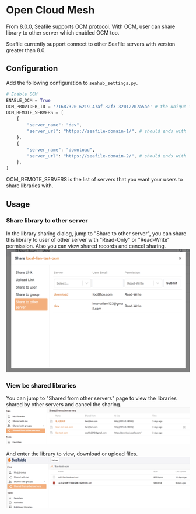 # Open Cloud Mesh

From 8.0.0, Seafile supports [OCM protocol](https://rawgit.com/GEANT/OCM-API/v1/docs.html). With OCM, user can share library to other server which enabled OCM too.

Seafile currently support connect to other Seafile servers with version greater than 8.0.

## Configuration

Add the following configuration to `seahub_settings.py`.

```python
# Enable OCM
ENABLE_OCM = True
OCM_PROVIDER_ID = '71687320-6219-47af-82f3-32012707a5ae' # the unique id of this server
OCM_REMOTE_SERVERS = [
    {
        "server_name": "dev",
        "server_url": "https://seafile-domain-1/", # should ends with '/'
    },
    {
        "server_name": "download",
        "server_url": "https://seafile-domain-2/", # should ends with '/'
    },
]
```

OCM_REMOTE_SERVERS is the list of servers that you want your users to share libraries with.

## Usage

### Share library to other server

In the library sharing dialog, jump to "Share to other server", you can share this library to user of other server with "Read-Only" or "Read-Write" permission. Also you can view shared records and cancel sharing.
![ocm-share-to-other-server](../images/ocm-share-to-other-server.png)

### View be shared libraries

You can jump to "Shared from other servers" page to view the libraries shared by other servers and cancel the sharing.
![ocm-list-be-shared-libraries](../images/ocm-list-be-shared-libraries.png)

And enter the library to view, download or upload files.
![ocm-view-download-upload-files-in-library](../images/ocm-view-download-upload-files-in-library.png)
